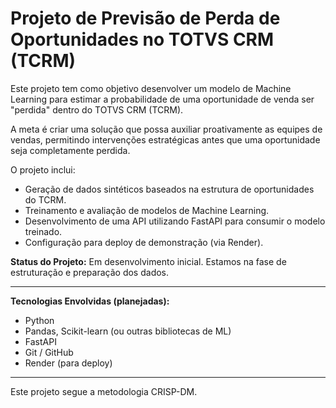 # Projeto de Previsão de Perda de Oportunidades no TOTVS CRM (TCRM)

Este projeto tem como objetivo desenvolver um modelo de Machine Learning para estimar a probabilidade de uma oportunidade de venda ser "perdida" dentro do TOTVS CRM (TCRM).

A meta é criar uma solução que possa auxiliar proativamente as equipes de vendas, permitindo intervenções estratégicas antes que uma oportunidade seja completamente perdida.

O projeto inclui:
- Geração de dados sintéticos baseados na estrutura de oportunidades do TCRM.
- Treinamento e avaliação de modelos de Machine Learning.
- Desenvolvimento de uma API utilizando FastAPI para consumir o modelo treinado.
- Configuração para deploy de demonstração (via Render).

**Status do Projeto:** Em desenvolvimento inicial. Estamos na fase de estruturação e preparação dos dados.

---

**Tecnologias Envolvidas (planejadas):**
- Python
- Pandas, Scikit-learn (ou outras bibliotecas de ML)
- FastAPI
- Git / GitHub
- Render (para deploy)

---

Este projeto segue a metodologia CRISP-DM.